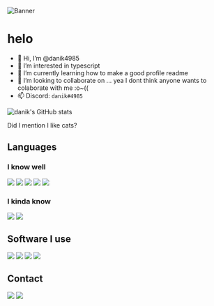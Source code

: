 ![Banner](https://cdn.discordapp.com/attachments/733703994018496564/863037421944176650/github_banner.jpg)

# helo

- 👋 Hi, I’m @danik4985
- 👀 I’m interested in typescript
- 🌱 I’m currently learning how to make a good profile readme
- 💞️ I’m looking to collaborate on ... yea I dont think anyone wants to colaborate with me :o~((
- 📫 Discord: `danik#4985`

![danik's GitHub stats](https://github-readme-stats.vercel.app/api?username=danik4985&show_icons=true&theme=onedark&count_private=true)

Did I mention I like cats?

## Languages

### I know well
![](https://img.shields.io/badge/HTML-239120?style=for-the-badge&logo=html5&logoColor=white)
![](https://img.shields.io/badge/CSS-239120?&style=for-the-badge&logo=css3&logoColor=white)
![](https://img.shields.io/badge/JavaScript-323330?style=for-the-badge&logo=javascript&logoColor=F7DF1E)
![](https://img.shields.io/badge/TypeScript-007ACC?style=for-the-badge&logo=typescript&logoColor=white)
![](https://img.shields.io/badge/Shell_Script-121011?style=for-the-badge&logo=gnu-bash&logoColor=white)

### I kinda know
![](https://img.shields.io/badge/Java-ED8B00?style=for-the-badge&logo=java&logoColor=white)
![](https://img.shields.io/badge/PHP-777BB4?style=for-the-badge&logo=php&logoColor=white)

## Software I use
![](https://img.shields.io/badge/Visual_Studio_Code-0078D4?style=for-the-badge&logo=visual%20studio%20code&logoColor=white)
![](https://img.shields.io/badge/IntelliJIDEA-000000.svg?style=for-the-badge&logo=intellij-idea&logoColor=white)
![](https://img.shields.io/badge/gimp-5C5543?style=for-the-badge&logo=gimp&logoColor=white)
![](https://img.shields.io/badge/Firefox_Browser-FF7139?style=for-the-badge&logo=Firefox-Browser&logoColor=white)

## Contact
[![](https://img.shields.io/badge/Discord-7289DA?style=for-the-badge&logo=discord&logoColor=white)](https://github.com/danik4985/danik4985/blob/main/Discord.txt)
[![](https://img.shields.io/badge/Reddit-FF4500?style=for-the-badge&logo=reddit&logoColor=white)](https://www.reddit.com/user/deaddanik/)

<!---
danik4985/danik4985 is a ✨ special ✨ repository because its `README.md` (this file) appears on your GitHub profile.
You can click the Preview link to take a look at your changes.
--->

